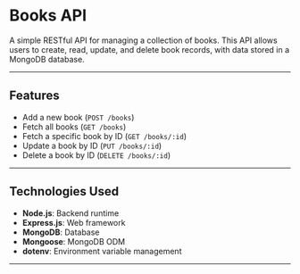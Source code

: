 # Books API

A simple RESTful API for managing a collection of books. This API allows users to create, read, update, and delete book records, with data stored in a MongoDB database.

---

## Features
- Add a new book (`POST /books`)
- Fetch all books (`GET /books`)
- Fetch a specific book by ID (`GET /books/:id`)
- Update a book by ID (`PUT /books/:id`)
- Delete a book by ID (`DELETE /books/:id`)

---

## Technologies Used
- **Node.js**: Backend runtime
- **Express.js**: Web framework
- **MongoDB**: Database
- **Mongoose**: MongoDB ODM
- **dotenv**: Environment variable management

---

